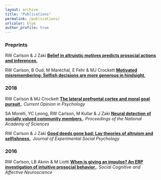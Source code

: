 ```yaml
---
layout: archive
title: "Publications"
permalink: /publications/
urlcolor: blue
author_profile: true
---
```

### __Preprints__  

 RW Carlson & J Zaki 
[**Belief in altruistic motives predicts prosocial actions and inferences**.](https://www.researchgate.net/profile/Ryan_Carlson4/publication/330913024_Belief_in_altruistic_motives_predicts_prosocial_actions_and_inferences/links/5c5b37e1299bf1d14cb1876a/Belief-in-altruistic-motives-predicts-prosocial-actions-and-inferences.pdf)  

RW Carlson, B Oud, M Maréchal, E Fehr & MJ Crockett
[**Motivated misremembering: Selfish decisions are more generous in hindsight**.](https://www.researchgate.net/profile/Ryan_Carlson4/publication/330574904_Motivated_misremembering_selfish_decisions_are_more_generous_in_hindsight/links/5c4c87a9458515a4c7424ba6/Motivated-misremembering-selfish-decisions-are-more-generous-in-hindsight.pdf)  

### __2018__  

RW Carlson & MJ Crockett
[**The lateral prefrontal cortex and moral goal pursuit**.](https://static1.squarespace.com/static/538ca3ade4b090f9ef331978/t/5bc8db67e5e5f0da97432b84/1539890024330/1-s2.0-S2352250X18300034-main.pdf). 
*Current Opinion in Psychology*  

SA Morelli, YC Leong, RW Carlson, M Kullar & J Zaki
[**Neural detection of socially valued community members**.](http://ssnl.stanford.edu/sites/default/files/pdf/Morelli%20et%20al_in%20press_PNAS.pdf?width=85%&height=85%&iframe=true). 
*Proceedings of the National Academy of Sciences*  

RW Carlson & J Zaki
[**Good deeds gone bad: Lay theories of altruism and selfishness**.](http://ssnl.stanford.edu/sites/default/files/pdf/carlsonZaki_layTheories_inpress_0.pdf?width=85%&height=85%&iframe=true). 
*Journal of Experimental Social Psychology*  

### __2016__  

RW Carlson, LB Aknin & M Liotti
[**When is giving an impulse? An ERP investigation of intuitive prosocial behavior**.](https://academic.oup.com/scan/article/11/7/1121/1753464). 
*Social Cognitive and Affective Neuroscience*








